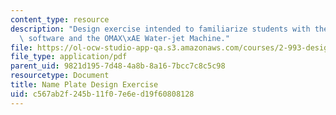 ```yaml
---
content_type: resource
description: "Design exercise intended to familiarize students with the OMAX\xAE layout\
  \ software and the OMAX\xAE Water-jet Machine."
file: https://ol-ocw-studio-app-qa.s3.amazonaws.com/courses/2-993-designing-paths-to-peace-fall-2002/c567ab2f245b11f07e6ed19f60808128_waterjettutorial.pdf
file_type: application/pdf
parent_uid: 9821d195-7d48-4a8b-8a16-7bcc7c8c5c98
resourcetype: Document
title: Name Plate Design Exercise
uid: c567ab2f-245b-11f0-7e6e-d19f60808128
---
```

